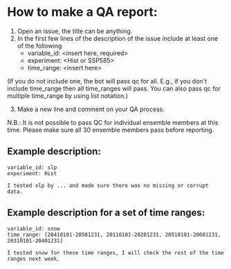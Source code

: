 # How to make a QA report:

1. Open an issue, the title can be anything.
2. In the first few lines of the description of the issue include at least one of the following
   - variable_id: \<insert here, required\>
   - experiment: \<Hist or SSP585\>
   - time_range: \<insert here\>

(If you do not include one, the bot will pass qc for all. E.g., if you don't include time_range then all time_ranges will pass. You can also pass qc for multiple time_range by using list notation.)

3. Make a new line and comment on your QA process.

N.B.: It is not possible to pass QC for individual ensemble members at this time. Please make sure all 30 ensemble members pass before reporting.

## Example description:

```
variable_id: slp
experiment: Hist

I tested slp by ... and made sure there was no missing or corrupt data.
```

## Example description for a set of time ranges:

```
variable_id: snow
time_range: [20410101-20501231, 20110101-20201231, 20510101-20601231, 20310101-20401231]

I tested snow for these time ranges, I will check the rest of the time ranges next week.
```
